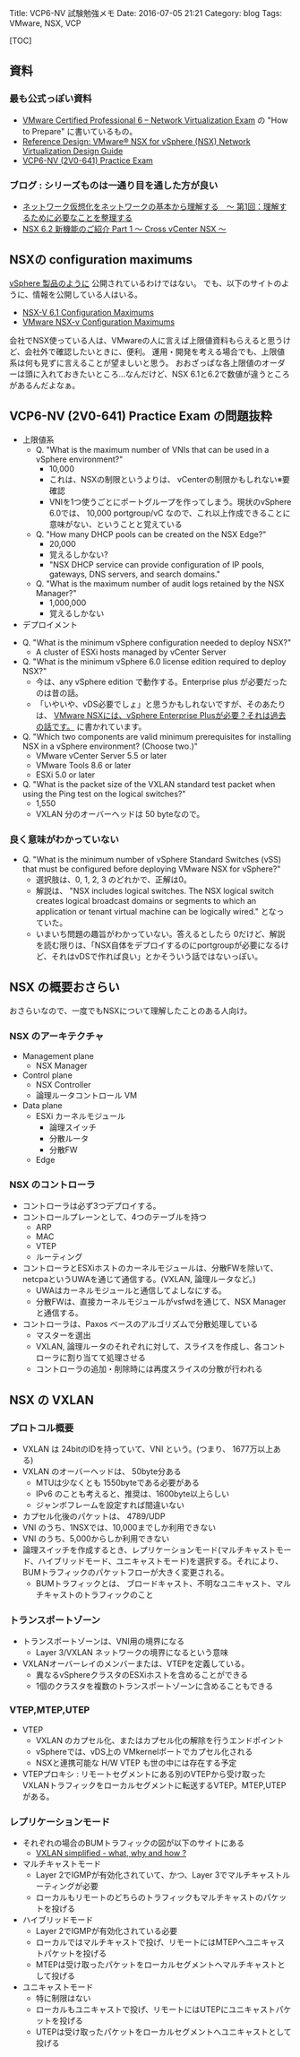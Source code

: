 Title: VCP6-NV 試験勉強メモ
Date: 2016-07-05 21:21
Category: blog
Tags: VMware, NSX, VCP

[TOC]

## 資料

### 最も公式っぽい資料
* [VMware Certified Professional 6 – Network Virtualization Exam](https://mylearn.vmware.com/mgrReg/plan.cfm?plan=64297&ui=www_cert) の "How to Prepare" に書いているもの。
* [Reference Design: VMware® NSX for vSphere (NSX) Network Virtualization Design Guide](https://www.vmware.com/files/pdf/products/nsx/vmw-nsx-network-virtualization-design-guide.pdf)
* [VCP6-NV (2V0-641) Practice Exam](http://mylearn.vmware.com/quiz.cfm?item=57466)

### ブログ : シリーズものは一通り目を通した方が良い
* [ネットワーク仮想化をネットワークの基本から理解する　〜 第1回：理解するために必要なことを整理する](http://blogs.vmware.com/jp-cim/2015/03/nwv01.html)
* [NSX 6.2 新機能のご紹介 Part 1 〜 Cross vCenter NSX 〜](https://blogs.vmware.com/networkvirtualization/2015/12/2366.html?lang=ja#.V3ve2WiLSUk)

## NSXの configuration maximums

[vSphere 製品のように](https://www.vmware.com/pdf/vsphere6/r60/vsphere-60-configuration-maximums.pdf) 公開されているわけではない。
でも、以下のサイトのように、情報を公開している人はいる。

* [NSX-V 6.1 Configuration Maximums](https://d-fens.ch/2015/02/16/nsx-v-6-1-configuration-maximums/)
* [VMware NSX-v Configuration Maximums](https://www.vmguru.com/2015/03/vmware-nsx-v-configuration-maximums/)

会社でNSX使っている人は、VMwareの人に言えば上限値資料もらえると思うけど、会社外で確認したいときに、便利。
運用・開発を考える場合でも、上限値系は何も見ずに言えることが望ましいと思う。
おおざっぱな各上限値のオーダーは頭に入れておきたいところ...なんだけど、NSX 6.1と6.2で数値が違うところがあるんだよなぁ。

## VCP6-NV (2V0-641) Practice Exam の問題抜粋

* 上限値系
    + Q. "What is the maximum number of VNIs that can be used in a vSphere environment?"
        * 10,000
        * これは、NSXの制限というよりは、 vCenterの制限かもしれない※要確認
        * VNIを1つ使うごとにポートグループを作ってしまう。現状のvSphere 6.0では、 10,000 portgroup/vC なので、これ以上作成できることに意味がない、ということと覚えている
    + Q. "How many DHCP pools can be created on the NSX Edge?"
        * 20,000
        * 覚えるしかない?
        * "NSX DHCP service can provide configuration of IP pools, gateways, DNS servers, and search domains."
    + Q. "What is the maximum number of audit logs retained by the NSX Manager?"
        * 1,000,000
        * 覚えるしかない
* デプロイメント
+ Q. "What is the minimum vSphere configuration needed to deploy NSX?"
    * A cluster of ESXi hosts managed by vCenter Server
+ Q. "What is the minimum vSphere 6.0 license edition required to deploy NSX?"
    * 今は、any vSphere edition で動作する。Enterprise plus が必要だったのは昔の話。
    * 「いやいや、vDS必要でしょ」と思うかもしれないですが、そのあたりは、 [VMware NSXには、vSphere Enterprise Plusが必要？それは過去の話です。](http://infratraining.blogspot.jp/2015/07/vmware-nsxenterprise-plus.html) に書かれています。
+ Q. "Which two components are valid minimum prerequisites for installing NSX in a vSphere environment? (Choose two.)"
    * VMware vCenter Server 5.5 or later
    * VMware Tools 8.6 or later
    * ESXi 5.0 or later
+ Q. "What is the packet size of the VXLAN standard test packet when using the Ping test on the logical switches?"
    * 1,550
    * VXLAN 分のオーバーヘッドは 50 byteなので。


### 良く意味がわかっていない

+ Q. "What is the minimum number of vSphere Standard Switches (vSS) that must be configured before deploying VMware NSX for vSphere?"
    * 選択肢は、0, 1, 2, 3 のどれかで、正解は0。
    * 解説は、 "NSX includes logical switches. The NSX logical switch creates logical broadcast domains or segments to which an application or tenant virtual machine can be logically wired." となっていた。
    * いまいち問題の趣旨がわかっていない。答えるとしたら 0だけど、解説を読む限りは、「NSX自体をデプロイするのにportgroupが必要になるけど、それはvDSで作れば良い」とかそういう話ではないっぽい。

## NSX の概要おさらい

おさらいなので、一度でもNSXについて理解したことのある人向け。

### NSX のアーキテクチャ

* Management plane
    * NSX Manager
* Control plane
    * NSX Controller
    * 論理ルータコントロール VM
* Data plane
    * ESXi カーネルモジュール
        * 論理スイッチ
        * 分散ルータ
        * 分散FW
    * Edge

### NSX のコントローラ

* コントローラは必ず3つデプロイする。
* コントロールプレーンとして、4つのテーブルを持つ
    * ARP
    * MAC
    * VTEP
    * ルーティング
* コントローラとESXiホストのカーネルモジュールは、分散FWを除いて、netcpaというUWAを通じて通信する。(VXLAN, 論理ルータなど。)
    * UWAはカーネルモジュールと通信してよしなにする。
    * 分散FWは、直接カーネルモジュールがvsfwdを通じて、NSX Managerと通信する。
* コントローラは、Paxos ベースのアルゴリズムで分散処理している
    * マスターを選出
    * VXLAN, 論理ルータのそれぞれに対して、スライスを作成し、各コントローラに割り当てて処理させる
    * コントローラの追加・削除時には再度スライスの分散が行われる

## NSX の VXLAN

### プロトコル概要
* VXLAN は 24bitのIDを持っていて、VNI という。(つまり、 1677万以上ある)
* VXLAN のオーバーヘッドは、 50byte分ある
    + MTUは少なくとも 1550byteである必要がある
    + IPv6 のことも考えると、推奨は、1600byte以上らしい
    + ジャンボフレームを設定すれば間違いない
* カプセル化後のパケットは、 4789/UDP
* VNI のうち、1NSXでは、10,000までしか利用できない
* VNI のうち、5,000からしか利用できない
* 論理スイッチを作成するとき、レプリケーションモード(マルチキャストモード、ハイブリッドモード、ユニキャストモード)を選択する。それにより、BUMトラフィックのパケットフローが大きく変更される。
    * BUMトラフィックとは、 ブロードキャスト、不明なユニキャスト、マルチキャストのトラフィックのこと

### トランスポートゾーン

* トランスポートゾーンは、VNI用の境界になる
    * Layer 3/VXLAN ネットワークの境界になるという意味
* VXLANオーバーレイのメンバーまたは、VTEPを定義している。
    * 異なるvSphereクラスタのESXiホストを含めることができる
    * 1個のクラスタを複数のトランスポートゾーンに含めることもできる

### VTEP,MTEP,UTEP

* VTEP
    * VXLAN のカプセル化、またはカプセル化の解除を行うエンドポイント
    * vSphereでは、vDS上の VMkernelポートでカプセル化される
    * NSXと連携可能な H/W VTEP も世の中には存在する予定
* VTEPプロキシ : リモートセグメントにある別のVTEPから受け取ったVXLANトラフィックをローカルセグメントに転送するVTEP。MTEP,UTEPがある。

### レプリケーションモード

* それぞれの場合のBUMトラフィックの図が以下のサイトにある
    * [VXLAN simplified - what, why and how ?](http://ccietrip.blogspot.jp/2015/11/vxlan-simply-what-why-and-how.html)
* マルチキャストモード
    * Layer 2でIGMPが有効化されていて、かつ、Layer 3でマルチキャストルーティングが必要
    * ローカルもリモートのどちらのトラフィックもマルチキャストのパケットを投げる
* ハイブリッドモード
    * Layer 2でIGMPが有効化されている必要
    * ローカルではマルチキャストで投げ、リモートにはMTEPへユニキャストパケットを投げる
    * MTEPは受け取ったパケットをローカルセグメントへマルチキャストとして投げる
* ユニキャストモード
    * 特に制限はない
    * ローカルもユニキャストで投げ、リモートにはUTEPにユニキャストパケットを投げる
    * UTEPは受け取ったパケットをローカルセグメントへユニキャストとして投げる
